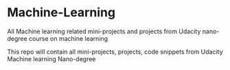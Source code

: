 # Machine-Learning
All Machine learning related mini-projects and projects from Udacity nano-degree course on machine learning

This repo will contain all mini-projects, projects, code snippets from Udacity Machine learning Nano-degree
